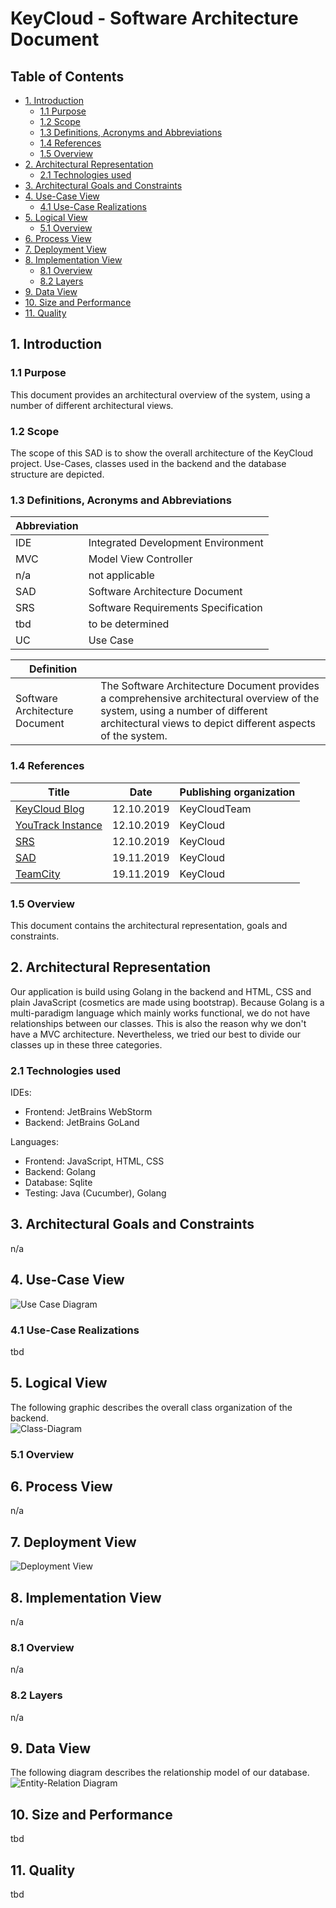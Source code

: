 # KeyCloud  - Software Architecture Document

## Table of Contents
- [1. Introduction](#1-introduction)
    - [1.1 Purpose](#11-purpose)
    - [1.2 Scope](#12-scope)
    - [1.3 Definitions, Acronyms and Abbreviations](#13-definitions-acronyms-and-abbreviations)
    - [1.4 References](#14-references)
    - [1.5 Overview](#15-overview)
- [2. Architectural Representation](#2-architectural-representation)
    - [2.1 Technologies used](#21-technologies-used)
- [3. Architectural Goals and Constraints](#3-architectural-goals-and-constraints)
- [4. Use-Case View](#4-use-case-view)
    - [4.1 Use-Case Realizations](#41-use-case-realizations)
- [5. Logical View](#5-logical-view)
    - [5.1 Overview](#51-overview)
- [6. Process View](#6-process-view)
- [7. Deployment View](#7-deployment-view)
- [8. Implementation View](#8-implementation-view)
    - [8.1 Overview](#81-overview)
    - [8.2 Layers](#82-layers)
- [9. Data View](#9-data-view)
- [10. Size and Performance](#10-size-and-performance)
- [11. Quality](#11-quality)

## 1. Introduction
### 1.1 Purpose
This document provides an architectural overview of the system, using a number of different architectural views.
### 1.2 Scope
The scope of this SAD is to show the overall architecture of the KeyCloud project. Use-Cases, classes used in the backend and the database structure are depicted.
### 1.3 Definitions, Acronyms and Abbreviations
Abbreviation | |
--- | --- 
IDE | Integrated Development Environment
MVC | Model View Controller
n/a | not applicable  
SAD | Software Architecture Document
SRS | Software Requirements Specification
tbd | to be determined
UC | Use Case

Definition | |  
--- | ---  
Software Architecture Document | The Software Architecture Document provides a comprehensive architectural overview of the system, using a number of different architectural views to depict different aspects of the system.
### 1.4 References
Title | Date | Publishing organization |  
--- | :---:  | ---
[KeyCloud Blog](https://keycloud.zeekay.dev/) | 12.10.2019 | KeyCloudTeam  
[YouTrack Instance](https://keycloud-dev.zeekay.dev:7000/issues) | 12.10.2019 | KeyCloud  
[SRS](../doc/SRS.md) | 12.10.2019 | KeyCloud  
[SAD](../doc/SAD.md) | 19.11.2019 | KeyCloud  
[TeamCity](http://shared.zeggiedieziege.de:10000/) | 19.11.2019 | KeyCloud
### 1.5 Overview
This document contains the architectural representation, goals and constraints.

## 2. Architectural Representation
Our application is build using Golang in the backend and HTML, CSS and plain JavaScript (cosmetics are made using bootstrap). 
Because Golang is a multi-paradigm language which mainly works functional, we do not have relationships between our classes. 
This is also the reason why we don't have a MVC architecture. Nevertheless, we tried our best to divide our classes up in these three categories.
### 2.1 Technologies used
IDEs:
- Frontend: JetBrains WebStorm
- Backend: JetBrains GoLand

Languages:
- Frontend: JavaScript, HTML, CSS
- Backend: Golang
- Database: Sqlite
- Testing: Java (Cucumber), Golang

## 3. Architectural Goals and Constraints
n/a

## 4. Use-Case View
![Use Case Diagram](img/UseCases.png)
### 4.1 Use-Case Realizations
tbd

## 5. Logical View
The following graphic describes the overall class organization of the backend.  
![Class-Diagram](./backend/ClassDiagram.PNG)
### 5.1 Overview

## 6. Process View
n/a

## 7. Deployment View  
![Deployment View](img/DeploymentView.png)

## 8. Implementation View
n/a
### 8.1 Overview
n/a
### 8.2 Layers
n/a

## 9. Data View
The following diagram describes the relationship model of our database.  
![Entity-Relation Diagram](backend/database/er-diagram.svg)

## 10. Size and Performance
tbd

## 11. Quality
tbd
